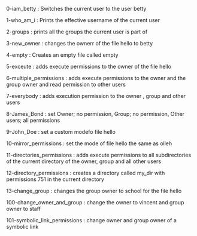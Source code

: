 0-iam_betty : Switches the current user to the user betty

1-who_am_i : Prints the effective username of the current user

2-groups : prints all the groups the current user is part of

3-new_owner : changes the ownerr of the file hello to betty

4-empty : Creates an empty file called empty

5-exceute : adds execute permissions to the owner of the file hello

6-multiple_permissions : adds execute permissions to the owner and the group owner and read permission to other users

7-everybody : adds execution permission to the owner , group and other users

8-James_Bond : set Owner; no permission, Group; no permission, Other users; all permissions

9-John_Doe : set a custom modefo file hello

10-mirror_permissions : set the mode of file hello the same as olleh

11-directories_permissions : adds execute permissions to all subdirectories of the current directory of the owner, group and all other users

12-directory_permissions : creates a directory called my_dir with permissions 751 in the current directory

13-change_group : changes the group owner to school for the file hello

100-change_owner_and_group : change the owner to vincent and group owner to staff

101-symbolic_link_permissions : change owner and group owner of a symbolic link



